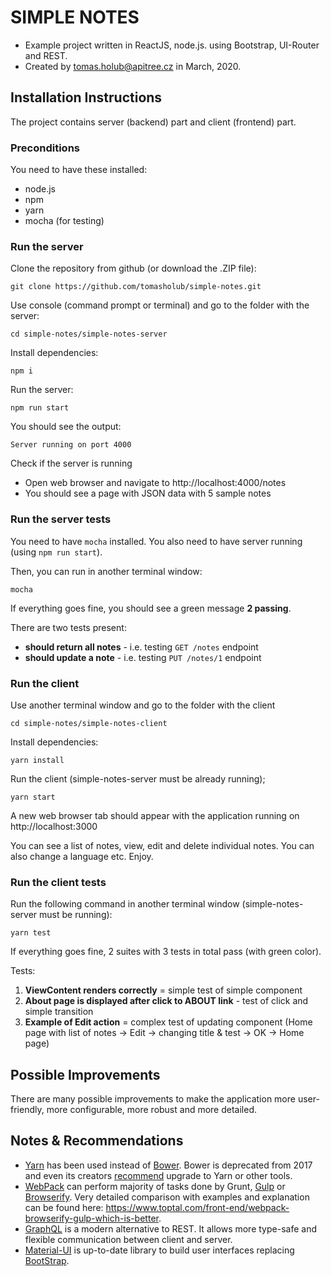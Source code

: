 # SIMPLE NOTES

- Example project written in ReactJS, node.js. using Bootstrap, UI-Router and REST.
- Created by [tomas.holub@apitree.cz](mailto:tomas.holub@apitree.cz) in March, 2020.

## Installation Instructions

The project contains server (backend) part and client (frontend) part.

### Preconditions
You need to have these installed:
- node.js
- npm
- yarn
- mocha (for testing)


### Run the server
Clone the repository from github (or download the .ZIP file):
```
git clone https://github.com/tomasholub/simple-notes.git
```

Use console (command prompt or terminal) and go to the folder with the server:
```
cd simple-notes/simple-notes-server
```
  
Install dependencies:
```
npm i
```

Run the server:
```
npm run start
```
You should see the output:
```
Server running on port 4000
```
  
Check if the server is running
- Open web browser and navigate to http://localhost:4000/notes
- You should see a page with JSON data with 5 sample notes

### Run the server tests

You need to have `mocha` installed. You also need to have server running (using `npm run start`).

Then, you can run in another terminal window:
```
mocha
```
If everything goes fine, you should see a green message **2 passing**.

There are two tests present:
- **should return all notes** - i.e. testing `GET /notes` endpoint
- **should update a note** - i.e. testing `PUT /notes/1` endpoint

### Run the client
Use another terminal window and go to the folder with the client
```
cd simple-notes/simple-notes-client
```
  
Install dependencies:
```
yarn install
```
  
Run the client (simple-notes-server must be already running);
```
yarn start
```

A new web browser tab should appear with the application running on http://localhost:3000

You can see a list of notes, view, edit and delete individual notes. You can also change a language etc. Enjoy.

### Run the client tests

Run the following command in another terminal window (simple-notes-server must be running):
```
yarn test
```
If everything goes fine, 2 suites with 3 tests in total pass (with green color).
  
Tests:
  1. **ViewContent renders correctly** = simple test of simple component
  1.  **About page is displayed after click to ABOUT link** - test of click and simple transition
  1. **Example of Edit action** = complex test of updating component (Home page with list of notes -> Edit -> changing title & test -> OK -> Home page) 

## Possible Improvements

There are many possible improvements to make the application more user-friendly, more configurable, more robust and more detailed.

## Notes & Recommendations

- [Yarn](https://yarnpkg.com/) has been used instead of [Bower](https://bower.io/). Bower is deprecated from 2017 and even its creators [recommend](https://bower.io/blog/2017/how-to-migrate-away-from-bower/) upgrade to Yarn or other tools.
- [WebPack](https://github.com/webpack/webpack) can perform majority of tasks done by Grunt, [Gulp](https://gulpjs.com/) or [Browserify](http://browserify.org/). Very detailed comparison with examples and explanation can be found here: https://www.toptal.com/front-end/webpack-browserify-gulp-which-is-better.
- [GraphQL](http://graphql.org) is a modern alternative to REST. It allows more type-safe and flexible communication between client and server.
- [Material-UI](https://material-ui.com/) is up-to-date library to build user interfaces replacing [BootStrap](https://getbootstrap.com/).
